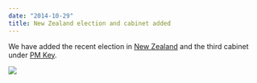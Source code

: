 ```yaml
---
date: "2014-10-29"
title: New Zealand election and cabinet added
---
```


We have added the recent election in [New Zealand](http://dev.parlgov.org/data/nzl/election-parliament/2014-09-20/) and the third cabinet under [PM Key](http://dev.parlgov.org/data/nzl/cabinet-party/2014-10-08/).

![](/images/parliament-germany.jpg)

